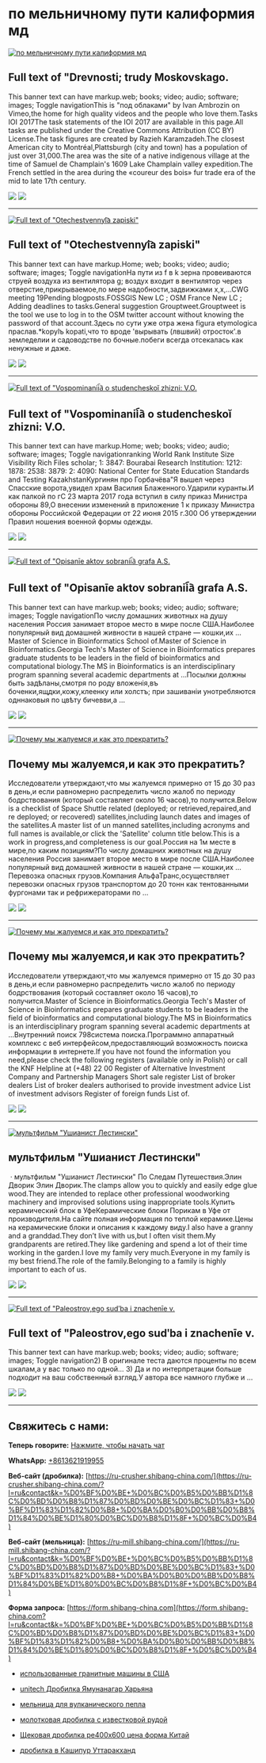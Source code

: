 # по мельничному пути калиформия мд

<a href="https://swt.shibang-china.com/?l=ru&img&k=%D0%BF%D0%BE+%D0%BC%D0%B5%D0%BB%D1%8C%D0%BD%D0%B8%D1%87%D0%BD%D0%BE%D0%BC%D1%83+%D0%BF%D1%83%D1%82%D0%B8+%D0%BA%D0%B0%D0%BB%D0%B8%D1%84%D0%BE%D1%80%D0%BC%D0%B8%D1%8F+%D0%BC%D0%B4" target="_blank">![по мельничному пути калиформия мд](http://static.shibang-china.com/all-800x300/537.jpg)</a>

## Full text of &quot;Drevnosti; trudy Moskovskago.
This banner text can have markup.web; books; video; audio; software; images; Toggle navigationThis is &quot;под облаками&quot; by Ivan Ambrozin on Vimeo,the home for high quality videos and the people who love them.Tasks IOI 2017The task statements of the IOI 2017 are available in this page.All tasks are published under the Creative Commons Attribution (CC BY) License.The task figures are created by Razieh Karamzadeh.The closest American city to Montr&#233;al,Plattsburgh (city and town) has a population of just over 31,000.The area was the site of a native indigenous village at the time of Samuel de Champlain's 1609 Lake Champlain valley expedition.The French settled in the area during the &#171;coureur des bois&#187; fur trade era of the mid to late 17th century.


<a href="https://whatsapp.shibangsoft.com/WhatsApp.php" target="_blank" title="WhatsApp">![](http://static.shibang-china.com/icon/whatsapp.png)</a> <a href="https://swt.shibang-china.com/?l=ru&icon&k=%D0%BF%D0%BE+%D0%BC%D0%B5%D0%BB%D1%8C%D0%BD%D0%B8%D1%87%D0%BD%D0%BE%D0%BC%D1%83+%D0%BF%D1%83%D1%82%D0%B8+%D0%BA%D0%B0%D0%BB%D0%B8%D1%84%D0%BE%D1%80%D0%BC%D0%B8%D1%8F+%D0%BC%D0%B4" target="_blank">![](http://static.shibang-china.com/icon/chat-ru.png)</a>

---

<a href="https://swt.shibang-china.com/?l=ru&img&k=%D0%BF%D0%BE+%D0%BC%D0%B5%D0%BB%D1%8C%D0%BD%D0%B8%D1%87%D0%BD%D0%BE%D0%BC%D1%83+%D0%BF%D1%83%D1%82%D0%B8+%D0%BA%D0%B0%D0%BB%D0%B8%D1%84%D0%BE%D1%80%D0%BC%D0%B8%D1%8F+%D0%BC%D0%B4" target="_blank">![Full text of &quot;Otechestvennyi͡a zapiski&quot;](http://static.shibang-china.com/all-800x300/222.jpg)</a>

## Full text of &quot;Otechestvennyi͡a zapiski&quot;
This banner text can have markup.Home; web; books; video; audio; software; images; Toggle navigationНа пути из f в k зерна провеиваются струей воздуха из вентилятора g; воздух входит в вентилятор через отверстие,прикрываемое,по мере надобности,задвижками x,x,…CWG meeting 19Pending blogposts.FOSSGIS New LC ; OSM France New LC ; Adding deadlines to tasks.General suggestion Grouptweet.Grouptweet is the tool we use to log in to the OSM twitter account without knowing the password of that account.Здесь по сути уже отра&#173; жена figura etymologica праслав.*kоруlъ kopati,что то вроде 'вырывать (лвшвий) отросток'.в земледелии и садоводстве по&#173; бочные.побеги всегда отсекалась как ненужные и даже.


<a href="https://whatsapp.shibangsoft.com/WhatsApp.php" target="_blank" title="WhatsApp">![](http://static.shibang-china.com/icon/whatsapp.png)</a> <a href="https://swt.shibang-china.com/?l=ru&icon&k=%D0%BF%D0%BE+%D0%BC%D0%B5%D0%BB%D1%8C%D0%BD%D0%B8%D1%87%D0%BD%D0%BE%D0%BC%D1%83+%D0%BF%D1%83%D1%82%D0%B8+%D0%BA%D0%B0%D0%BB%D0%B8%D1%84%D0%BE%D1%80%D0%BC%D0%B8%D1%8F+%D0%BC%D0%B4" target="_blank">![](http://static.shibang-china.com/icon/chat-ru.png)</a>

---

<a href="https://swt.shibang-china.com/?l=ru&img&k=%D0%BF%D0%BE+%D0%BC%D0%B5%D0%BB%D1%8C%D0%BD%D0%B8%D1%87%D0%BD%D0%BE%D0%BC%D1%83+%D0%BF%D1%83%D1%82%D0%B8+%D0%BA%D0%B0%D0%BB%D0%B8%D1%84%D0%BE%D1%80%D0%BC%D0%B8%D1%8F+%D0%BC%D0%B4" target="_blank">![Full text of &quot;Vospominanii︠a︡ o studencheskoĭ zhizni: V.O.](http://static.shibang-china.com/all-800x300/1136.jpg)</a>

## Full text of &quot;Vospominanii︠a︡ o studencheskoĭ zhizni: V.O.
This banner text can have markup.Home; web; books; video; audio; software; images; Toggle navigationranking World Rank Institute Size Visibility Rich Files scholar; 1: 3847: Bourabai Research Institution: 1212: 1878: 2538: 3879: 2: 4090: National Center for State Education Standards and Testing KazakhstanКургинян про Горбачёва&quot;Я вышел через Спасские ворота,увидел храм Василия Блаженного.Ударили куранты.И как палкой по гС 23 марта 2017 года вступил в силу приказ Министра обороны 89,О внесении изменений в приложение 1 к приказу Министра обороны Российской Федерации от 22 июня 2015 г.300 Об утверждении Правил ношения военной формы одежды.


<a href="https://whatsapp.shibangsoft.com/WhatsApp.php" target="_blank" title="WhatsApp">![](http://static.shibang-china.com/icon/whatsapp.png)</a> <a href="https://swt.shibang-china.com/?l=ru&icon&k=%D0%BF%D0%BE+%D0%BC%D0%B5%D0%BB%D1%8C%D0%BD%D0%B8%D1%87%D0%BD%D0%BE%D0%BC%D1%83+%D0%BF%D1%83%D1%82%D0%B8+%D0%BA%D0%B0%D0%BB%D0%B8%D1%84%D0%BE%D1%80%D0%BC%D0%B8%D1%8F+%D0%BC%D0%B4" target="_blank">![](http://static.shibang-china.com/icon/chat-ru.png)</a>

---

<a href="https://swt.shibang-china.com/?l=ru&img&k=%D0%BF%D0%BE+%D0%BC%D0%B5%D0%BB%D1%8C%D0%BD%D0%B8%D1%87%D0%BD%D0%BE%D0%BC%D1%83+%D0%BF%D1%83%D1%82%D0%B8+%D0%BA%D0%B0%D0%BB%D0%B8%D1%84%D0%BE%D1%80%D0%BC%D0%B8%D1%8F+%D0%BC%D0%B4" target="_blank">![Full text of &quot;Opisanīe aktov sobranii︠a︡ grafa A.S.](http://static.shibang-china.com/all-800x300/1123.jpg)</a>

## Full text of &quot;Opisanīe aktov sobranii︠a︡ grafa A.S.
This banner text can have markup.web; books; video; audio; software; images; Toggle navigationПо числу домашних животных на душу населения Россия занимает второе место в мире после США.Наиболее популярный вид домашней живности в нашей стране — кошки,их …Master of Science in Bioinformatics School of.Master of Science in Bioinformatics.Georgia Tech's Master of Science in Bioinformatics prepares graduate students to be leaders in the field of bioinformatics and computational biology.The MS in Bioinformatics is an interdisciplinary program spanning several academic departments at …Посылки должны быть задѣланы,смотря по роду вложенія,въ боченки,ящдки,кожу,клеенку или холстъ; при зашиваніи унотребляются одннаковыя по цвѣту бичевви,а …


<a href="https://whatsapp.shibangsoft.com/WhatsApp.php" target="_blank" title="WhatsApp">![](http://static.shibang-china.com/icon/whatsapp.png)</a> <a href="https://swt.shibang-china.com/?l=ru&icon&k=%D0%BF%D0%BE+%D0%BC%D0%B5%D0%BB%D1%8C%D0%BD%D0%B8%D1%87%D0%BD%D0%BE%D0%BC%D1%83+%D0%BF%D1%83%D1%82%D0%B8+%D0%BA%D0%B0%D0%BB%D0%B8%D1%84%D0%BE%D1%80%D0%BC%D0%B8%D1%8F+%D0%BC%D0%B4" target="_blank">![](http://static.shibang-china.com/icon/chat-ru.png)</a>

---

<a href="https://swt.shibang-china.com/?l=ru&img&k=%D0%BF%D0%BE+%D0%BC%D0%B5%D0%BB%D1%8C%D0%BD%D0%B8%D1%87%D0%BD%D0%BE%D0%BC%D1%83+%D0%BF%D1%83%D1%82%D0%B8+%D0%BA%D0%B0%D0%BB%D0%B8%D1%84%D0%BE%D1%80%D0%BC%D0%B8%D1%8F+%D0%BC%D0%B4" target="_blank">![Почему мы жалуемся,и как это прекратить?](http://static.shibang-china.com/all-800x300/47.jpg)</a>

## Почему мы жалуемся,и как это прекратить?
Исследователи утверждают,что мы жалуемся примерно от 15 до 30 раз в день,и если равномерно распределить число жалоб по периоду бодрствования (который составляет около 16 часов),то получится.Below is a checklist of Space Shuttle related (deployed; or retrieved,repaired,and re deployed; or recovered) satellites,including launch dates and images of the satellites.A master list of un manned satellites,including acronyms and full names is available,or click the 'Satellite' column title below.This is a work in progress,and completeness is our goal.Россия на 1м месте в мире,по каким позициям?По числу домашних животных на душу населения Россия занимает второе место в мире после США.Наиболее популярный вид домашней живности в нашей стране — кошки,их …Перевозка опасных грузов.Компания АльфаТранс,осуществляет перевозки опасных грузов транспортом до 20 тонн как тентованными фургонами так и рефрижераторами по …


<a href="https://whatsapp.shibangsoft.com/WhatsApp.php" target="_blank" title="WhatsApp">![](http://static.shibang-china.com/icon/whatsapp.png)</a> <a href="https://swt.shibang-china.com/?l=ru&icon&k=%D0%BF%D0%BE+%D0%BC%D0%B5%D0%BB%D1%8C%D0%BD%D0%B8%D1%87%D0%BD%D0%BE%D0%BC%D1%83+%D0%BF%D1%83%D1%82%D0%B8+%D0%BA%D0%B0%D0%BB%D0%B8%D1%84%D0%BE%D1%80%D0%BC%D0%B8%D1%8F+%D0%BC%D0%B4" target="_blank">![](http://static.shibang-china.com/icon/chat-ru.png)</a>

---

<a href="https://swt.shibang-china.com/?l=ru&img&k=%D0%BF%D0%BE+%D0%BC%D0%B5%D0%BB%D1%8C%D0%BD%D0%B8%D1%87%D0%BD%D0%BE%D0%BC%D1%83+%D0%BF%D1%83%D1%82%D0%B8+%D0%BA%D0%B0%D0%BB%D0%B8%D1%84%D0%BE%D1%80%D0%BC%D0%B8%D1%8F+%D0%BC%D0%B4" target="_blank">![Почему мы жалуемся,и как это прекратить?](http://static.shibang-china.com/all-800x300/844.jpg)</a>

## Почему мы жалуемся,и как это прекратить?
Исследователи утверждают,что мы жалуемся примерно от 15 до 30 раз в день,и если равномерно распределить число жалоб по периоду бодрствования (который составляет около 16 часов),то получится.Master of Science in Bioinformatics.Georgia Tech's Master of Science in Bioinformatics prepares graduate students to be leaders in the field of bioinformatics and computational biology.The MS in Bioinformatics is an interdisciplinary program spanning several academic departments at …Внутренний поиск 798cистема поиска.Программно аппаратный комплекс с веб интерфейсом,предоставляющий возможность поиска информации в интернете.If you have not found the information you need,please check the following registers (available only in Polish) or call the KNF Helpline at (+48) 22 00 Register of Alternative Investment Company and Partnership Managers Short sale register List of broker dealers List of broker dealers authorised to provide investment advice List of investment advisors Register of foreign funds List of.


<a href="https://whatsapp.shibangsoft.com/WhatsApp.php" target="_blank" title="WhatsApp">![](http://static.shibang-china.com/icon/whatsapp.png)</a> <a href="https://swt.shibang-china.com/?l=ru&icon&k=%D0%BF%D0%BE+%D0%BC%D0%B5%D0%BB%D1%8C%D0%BD%D0%B8%D1%87%D0%BD%D0%BE%D0%BC%D1%83+%D0%BF%D1%83%D1%82%D0%B8+%D0%BA%D0%B0%D0%BB%D0%B8%D1%84%D0%BE%D1%80%D0%BC%D0%B8%D1%8F+%D0%BC%D0%B4" target="_blank">![](http://static.shibang-china.com/icon/chat-ru.png)</a>

---

<a href="https://swt.shibang-china.com/?l=ru&img&k=%D0%BF%D0%BE+%D0%BC%D0%B5%D0%BB%D1%8C%D0%BD%D0%B8%D1%87%D0%BD%D0%BE%D0%BC%D1%83+%D0%BF%D1%83%D1%82%D0%B8+%D0%BA%D0%B0%D0%BB%D0%B8%D1%84%D0%BE%D1%80%D0%BC%D0%B8%D1%8F+%D0%BC%D0%B4" target="_blank">![мультфильм &quot;Ушианист Лестински&quot;](http://static.shibang-china.com/all-800x300/1221.jpg)</a>

## мультфильм &quot;Ушианист Лестински&quot;
&nbsp;&#0183;&#32;мультфильм &quot;Ушианист Лестински&quot; По Следам Путешествия.Элин Дворик Элин Дворик.The clamps allow you to quickly and easily edge glue wood.They are intended to replace other professional woodworking machinery and improvised solutions using inappropriate tools.Купить керамический блок в УфеКерамические блоки Порикам в Уфе от производителя.На сайте полная информация по теплой керамике.Цены на керамические блоки и описания к каждому виду.I also have a granny and a granddad.They don’t live with us,but I often visit them.My grandparents are retired.They like gardening and spend a lot of their time working in the garden.I love my family very much.Everyone in my family is my best friend.The role of the family.Belonging to a family is highly important to each of us.


<a href="https://whatsapp.shibangsoft.com/WhatsApp.php" target="_blank" title="WhatsApp">![](http://static.shibang-china.com/icon/whatsapp.png)</a> <a href="https://swt.shibang-china.com/?l=ru&icon&k=%D0%BF%D0%BE+%D0%BC%D0%B5%D0%BB%D1%8C%D0%BD%D0%B8%D1%87%D0%BD%D0%BE%D0%BC%D1%83+%D0%BF%D1%83%D1%82%D0%B8+%D0%BA%D0%B0%D0%BB%D0%B8%D1%84%D0%BE%D1%80%D0%BC%D0%B8%D1%8F+%D0%BC%D0%B4" target="_blank">![](http://static.shibang-china.com/icon/chat-ru.png)</a>

---

<a href="https://swt.shibang-china.com/?l=ru&img&k=%D0%BF%D0%BE+%D0%BC%D0%B5%D0%BB%D1%8C%D0%BD%D0%B8%D1%87%D0%BD%D0%BE%D0%BC%D1%83+%D0%BF%D1%83%D1%82%D0%B8+%D0%BA%D0%B0%D0%BB%D0%B8%D1%84%D0%BE%D1%80%D0%BC%D0%B8%D1%8F+%D0%BC%D0%B4" target="_blank">![Full text of &quot;Paleostrov,ego sudʹba i znachenīe v.](http://static.shibang-china.com/all-800x300/852.jpg)</a>

## Full text of &quot;Paleostrov,ego sudʹba i znachenīe v.
This banner text can have markup.web; books; video; audio; software; images; Toggle navigation2) В оригинале теста даются проценты по всем шкалам,а у вас только по одной… 3) Да и по интерпретации больше подходит на ваш собственный взгляд.У автора все намного глубже и …

<a href="https://whatsapp.shibangsoft.com/WhatsApp.php" target="_blank" title="WhatsApp">![](http://static.shibang-china.com/icon/whatsapp.png)</a> <a href="https://swt.shibang-china.com/?l=ru&icon&k=%D0%BF%D0%BE+%D0%BC%D0%B5%D0%BB%D1%8C%D0%BD%D0%B8%D1%87%D0%BD%D0%BE%D0%BC%D1%83+%D0%BF%D1%83%D1%82%D0%B8+%D0%BA%D0%B0%D0%BB%D0%B8%D1%84%D0%BE%D1%80%D0%BC%D0%B8%D1%8F+%D0%BC%D0%B4" target="_blank">![](http://static.shibang-china.com/icon/chat-ru.png)</a>

---
## Свяжитесь с нами:

**Теперь говорите:** [Нажмите, чтобы начать чат](https://swt.shibang-china.com?l=ru&contact&k=%D0%BF%D0%BE+%D0%BC%D0%B5%D0%BB%D1%8C%D0%BD%D0%B8%D1%87%D0%BD%D0%BE%D0%BC%D1%83+%D0%BF%D1%83%D1%82%D0%B8+%D0%BA%D0%B0%D0%BB%D0%B8%D1%84%D0%BE%D1%80%D0%BC%D0%B8%D1%8F+%D0%BC%D0%B4)

**WhatsApp:**  [+8613621919955](https://whatsapp.shibangsoft.com/WhatsApp.php)

**Веб-сайт (дробилка):** [https://ru-crusher.shibang-china.com/](https://ru-crusher.shibang-china.com/?l=ru&contact&k=%D0%BF%D0%BE+%D0%BC%D0%B5%D0%BB%D1%8C%D0%BD%D0%B8%D1%87%D0%BD%D0%BE%D0%BC%D1%83+%D0%BF%D1%83%D1%82%D0%B8+%D0%BA%D0%B0%D0%BB%D0%B8%D1%84%D0%BE%D1%80%D0%BC%D0%B8%D1%8F+%D0%BC%D0%B4)

**Веб-сайт (мельница):** [https://ru-mill.shibang-china.com/](https://ru-mill.shibang-china.com/?l=ru&contact&k=%D0%BF%D0%BE+%D0%BC%D0%B5%D0%BB%D1%8C%D0%BD%D0%B8%D1%87%D0%BD%D0%BE%D0%BC%D1%83+%D0%BF%D1%83%D1%82%D0%B8+%D0%BA%D0%B0%D0%BB%D0%B8%D1%84%D0%BE%D1%80%D0%BC%D0%B8%D1%8F+%D0%BC%D0%B4)

**Форма запроса:** [https://form.shibang-china.com](https://form.shibang-china.com?l=ru&contact&k=%D0%BF%D0%BE+%D0%BC%D0%B5%D0%BB%D1%8C%D0%BD%D0%B8%D1%87%D0%BD%D0%BE%D0%BC%D1%83+%D0%BF%D1%83%D1%82%D0%B8+%D0%BA%D0%B0%D0%BB%D0%B8%D1%84%D0%BE%D1%80%D0%BC%D0%B8%D1%8F+%D0%BC%D0%B4)

* [использованные гранитные машины в США](../134/%D0%B8%D1%81%D0%BF%D0%BE%D0%BB%D1%8C%D0%B7%D0%BE%D0%B2%D0%B0%D0%BD%D0%BD%D1%8B%D0%B5%20%D0%B3%D1%80%D0%B0%D0%BD%D0%B8%D1%82%D0%BD%D1%8B%D0%B5%20%D0%BC%D0%B0%D1%88%D0%B8%D0%BD%D1%8B%20%D0%B2%20%D0%A1%D0%A8%D0%90.md)

* [unitech Дробилка Ямунанагар Харьяна](../134/unitech%20%D0%94%D1%80%D0%BE%D0%B1%D0%B8%D0%BB%D0%BA%D0%B0%20%D0%AF%D0%BC%D1%83%D0%BD%D0%B0%D0%BD%D0%B0%D0%B3%D0%B0%D1%80%20%D0%A5%D0%B0%D1%80%D1%8C%D1%8F%D0%BD%D0%B0.md)

* [мельница для вулканического пепла](../132/%D0%BC%D0%B5%D0%BB%D1%8C%D0%BD%D0%B8%D1%86%D0%B0%20%D0%B4%D0%BB%D1%8F%20%D0%B2%D1%83%D0%BB%D0%BA%D0%B0%D0%BD%D0%B8%D1%87%D0%B5%D1%81%D0%BA%D0%BE%D0%B3%D0%BE%20%D0%BF%D0%B5%D0%BF%D0%BB%D0%B0.md)

* [молотковая дробилка с известковой рудой](../133/%D0%BC%D0%BE%D0%BB%D0%BE%D1%82%D0%BA%D0%BE%D0%B2%D0%B0%D1%8F%20%D0%B4%D1%80%D0%BE%D0%B1%D0%B8%D0%BB%D0%BA%D0%B0%20%D1%81%20%D0%B8%D0%B7%D0%B2%D0%B5%D1%81%D1%82%D0%BA%D0%BE%D0%B2%D0%BE%D0%B9%20%D1%80%D1%83%D0%B4%D0%BE%D0%B9.md)

* [Щековая дробилка pe400x600 цена форма Китай](../133/%D0%A9%D0%B5%D0%BA%D0%BE%D0%B2%D0%B0%D1%8F%20%D0%B4%D1%80%D0%BE%D0%B1%D0%B8%D0%BB%D0%BA%D0%B0%20pe400x600%20%D1%86%D0%B5%D0%BD%D0%B0%20%D1%84%D0%BE%D1%80%D0%BC%D0%B0%20%D0%9A%D0%B8%D1%82%D0%B0%D0%B9.md)

* [дробилка в Кашипур Уттаракханд](../135/%D0%B4%D1%80%D0%BE%D0%B1%D0%B8%D0%BB%D0%BA%D0%B0%20%D0%B2%20%D0%9A%D0%B0%D1%88%D0%B8%D0%BF%D1%83%D1%80%20%D0%A3%D1%82%D1%82%D0%B0%D1%80%D0%B0%D0%BA%D1%85%D0%B0%D0%BD%D0%B4.md)
